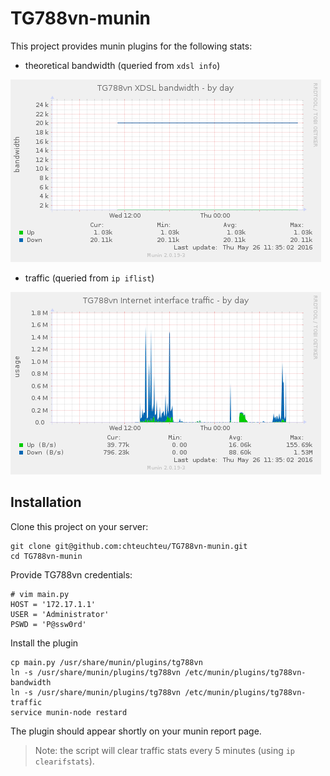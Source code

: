 # TG788vn-munin
This project provides munin plugins for the following stats:

- theoretical bandwidth (queried from `xdsl info`)

![tg788vn_bandwidth](doc/tg788vn_bandwidth-day.png)

- traffic (queried from `ip iflist`)

![tg788vn_traffic](doc/tg788vn_traffic-day.png)

## Installation
Clone this project on your server:

    git clone git@github.com:chteuchteu/TG788vn-munin.git
    cd TG788vn-munin

Provide TG788vn credentials:

    # vim main.py
    HOST = '172.17.1.1'
    USER = 'Administrator'
    PSWD = 'P@ssw0rd'

Install the plugin

    cp main.py /usr/share/munin/plugins/tg788vn
    ln -s /usr/share/munin/plugins/tg788vn /etc/munin/plugins/tg788vn-bandwidth
    ln -s /usr/share/munin/plugins/tg788vn /etc/munin/plugins/tg788vn-traffic
    service munin-node restard

The plugin should appear shortly on your munin report page.

> Note: the script will clear traffic stats every 5 minutes (using `ip clearifstats`).
